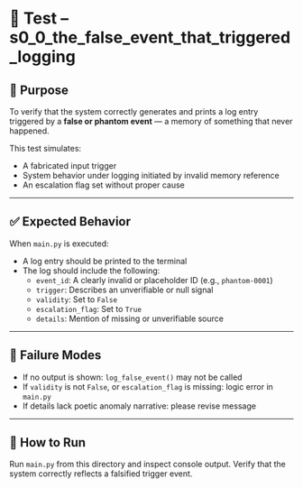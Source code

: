 # 🧪 Test – s0_0_the_false_event_that_triggered_logging

## 🎯 Purpose
To verify that the system correctly generates and prints a log entry triggered by a **false or phantom event** — a memory of something that never happened.

This test simulates:
- A fabricated input trigger
- System behavior under logging initiated by invalid memory reference
- An escalation flag set without proper cause

---

## ✅ Expected Behavior

When `main.py` is executed:
- A log entry should be printed to the terminal
- The log should include the following:
  - `event_id`: A clearly invalid or placeholder ID (e.g., `phantom-0001`)
  - `trigger`: Describes an unverifiable or null signal
  - `validity`: Set to `False`
  - `escalation_flag`: Set to `True`
  - `details`: Mention of missing or unverifiable source

---

## 🧼 Failure Modes

- If no output is shown: `log_false_event()` may not be called
- If `validity` is not `False`, or `escalation_flag` is missing: logic error in `main.py`
- If details lack poetic anomaly narrative: please revise message

---

## 📎 How to Run

Run `main.py` from this directory and inspect console output. Verify that the system correctly reflects a falsified trigger event.
